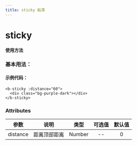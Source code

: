 ```yaml
---
title: sticky 粘滞
---
```


# sticky

**使用方法**

### 基本用法：

<ClientOnly>
<sticky-demos-common></sticky-demos-common>
</ClientOnly>

#### 示例代码：

```vue
<b-sticky :distance="60">
  <div class="bg-purple-dark"></div>
</b-sticky>
```

### Attributes

|   参数   |     说明     |  类型  | 可选值 | 默认值 |
| :------: | :----------: | :----: | :----: | :----: |
| distance | 距离顶部距离 | Number |   --   |   0    |
